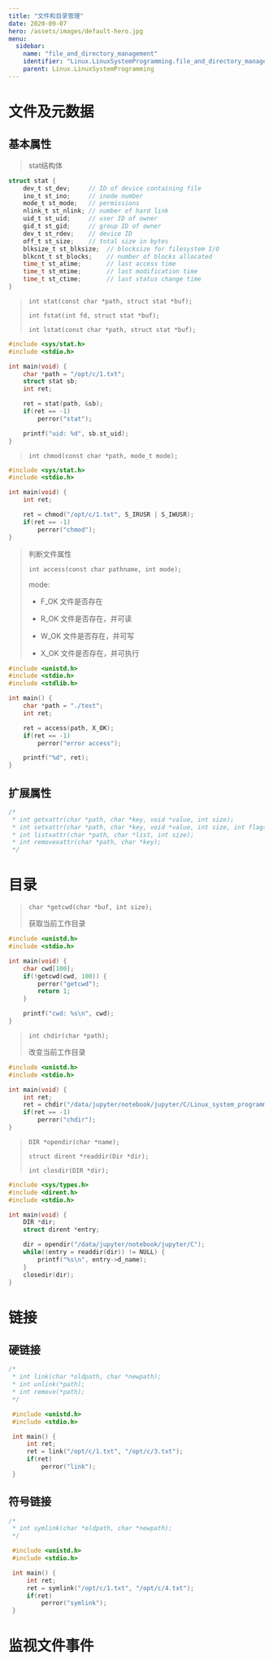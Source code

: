 ```yaml
---
title: "文件和目录管理"
date: 2020-09-07
hero: /assets/images/default-hero.jpg
menu:
  sidebar:
    name: "file_and_directory_management"
    identifier: "Linux.LinuxSystemProgramming.file_and_directory_management.md"
    parent: Linux.LinuxSystemProgramming
---
```


# 文件及元数据

## 基本属性



> stat结构体

```c
struct stat {
    dev_t st_dev;     // ID of device containing file
    ino_t st_ino;     // inode number
    mode_t st_mode;   // permissions
    nlink_t st_nlink; // number of hard link
    uid_t st_uid;     // user ID of owner
    gid_t st_gid;     // group ID of owner
    dev_t st_rdev;    // device ID 
    off_t st_size;    // total size in bytes
    blksize_t st_blksize;  // blocksize for filesystem I/O
    blkcnt_t st_blocks;    // number of blocks allocated
    time_t st_atime;       // last access time
    time_t st_mtime;       // last modification time
    time_t st_ctime;       // last status change time
}
```

> `int stat(const char *path, struct stat *buf);`
> 
> `int fstat(int fd, struct stat *buf);`
> 
> `int lstat(const char *path, struct stat *buf);`

```c
#include <sys/stat.h>
#include <stdio.h>

int main(void) {
    char *path = "/opt/c/1.txt";
    struct stat sb;
    int ret;

    ret = stat(path, &sb);
    if(ret == -1)
        perror("stat");

    printf("uid: %d", sb.st_uid);
}
```

> `int chmod(const char *path, mode_t mode);`

```c
#include <sys/stat.h>
#include <stdio.h>

int main(void) {
    int ret;

    ret = chmod("/opt/c/1.txt", S_IRUSR | S_IWUSR);
    if(ret == -1)
        perror("chmod");
}
```



> 判断文件属性
> 
> `int access(const char pathname, int mode);`
> 
> mode:
> 
> * F_OK 文件是否存在
> 
> * R_OK 文件是否存在，并可读
> 
> * W_OK 文件是否存在，并可写
> 
> * X_OK 文件是否存在，并可执行

```c
#include <unistd.h>
#include <stdio.h>
#include <stdlib.h>

int main() {
    char *path = "./test";
    int ret;

    ret = access(path, X_OK);
    if(ret == -1)
        perror("error access");

    printf("%d", ret);
}
```





## 扩展属性

```c
/*
 * int getxattr(char *path, char *key, void *value, int size);
 * int setxattr(char *path, char *key, void *value, int size, int flags);
 * int listxattr(char *path, char *list, int size);
 * int removexattr(char *path, char *key);
 */
```

# 目录

> `char *getcwd(char *buf, int size);`
> 
> 获取当前工作目录

```c
#include <unistd.h>
#include <stdio.h>

int main(void) {
    char cwd[100];
    if(!getcwd(cwd, 100)) {
        perror("getcwd");
        return 1;
    }

    printf("cwd: %s\n", cwd);
}
```



> `int chdir(char *path);`
> 
> 改变当前工作目录

```c
#include <unistd.h>
#include <stdio.h>

int main(void) {
    int ret;
    ret = chdir("/data/jupyter/notebook/jupyter/C/Linux_system_programming");
    if(ret == -1) 
        perror("chdir");
}
```



> `DIR *opendir(char *name);`
> 
> `struct dirent *readdir(Dir *dir);`
> 
> `int closdir(DIR *dir);`

```c
#include <sys/types.h>
#include <dirent.h>
#include <stdio.h>

int main(void) {
    DIR *dir;
    struct dirent *entry;

    dir = opendir("/data/jupyter/notebook/jupyter/C");
    while((entry = readdir(dir)) != NULL) {
        printf("%s\n", entry->d_name);
    }
    closedir(dir);
}
```

# 链接

## 硬链接

```c
/*
 * int link(char *oldpath, char *newpath);
 * int unlink(*path);
 * int remove(*path);
 */

 #include <unistd.h>
 #include <stdio.h>

 int main() {
     int ret;
     ret = link("/opt/c/1.txt", "/opt/c/3.txt");
     if(ret)
         perror("link");
 }
```

## 符号链接

```c
/*
 * int symlink(char *oldpath, char *newpath);
 */

 #include <unistd.h>
 #include <stdio.h>

 int main() {
     int ret;
     ret = symlink("/opt/c/1.txt", "/opt/c/4.txt");
     if(ret)
         perror("symlink");
 }
```



# 监视文件事件
